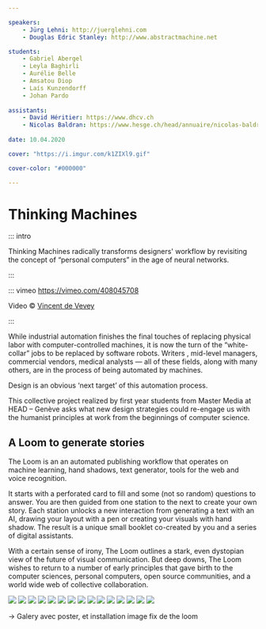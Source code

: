 ```yaml
---

speakers:
    - Jürg Lehni: http://juerglehni.com
    - Douglas Edric Stanley: http://www.abstractmachine.net

students:
    - Gabriel Abergel
    - Leyla Baghirli
    - Aurélie Belle
    - Amsatou Diop
    - Laís Kunzendorff
    - Johan Pardo
    
assistants:
    - David Héritier: https://www.dhcv.ch
    - Nicolas Baldran: https://www.hesge.ch/head/annuaire/nicolas-baldran
    
date: 10.04.2020

cover: "https://i.imgur.com/k1ZIXl9.gif"

cover-color: "#000000"

---
```



# Thinking Machines

::: intro

Thinking Machines radically transforms designers' workflow by revisiting the concept of “personal computers” in the age of neural networks.

:::


::: vimeo https://vimeo.com/408045708

Video © [Vincent de Vevey](http://vincentdevevey.com)

:::


While industrial automation finishes the final touches of replacing physical labor with computer-controlled machines, it is now the turn of the “white-collar” jobs to be replaced by software robots. Writers , mid-level managers, commercial vendors, medical analysts  — all of these fields, along with many others, are in the process of being automated by machines. 

Design is an obvious ‘next target’ of this automation process.
 
This collective project realized by first year students from Master Media at HEAD – Genève asks what new design strategies could re-engage us with the humanist principles at work from the beginnings of computer science.
 
 ## A Loom to generate stories  
 
The Loom is an an automated publishing  workflow that operates on machine learning, hand shadows, text generator, tools for the web and voice recognition.  

It starts with a perforated card to fill and some (not so random) questions to answer. You are then guided from one station to the next to create your own story. Each station unlocks a new interaction from generating a text with an AI, drawing your layout with a pen or creating your visuals with hand shadow. The result is a unique small booklet co-created by you and a series of digital assistants.

With a certain sense of irony, The Loom outlines a stark, even dystopian view of the future of visual communication. But deep downs, The Loom wishes to return to a number of early principles that gave birth to the computer sciences, personal computers, open source communities, and a world wide web of collective collaboration.


![](https://i.imgur.com/5JW0epY.jpg)
![](https://i.imgur.com/ZrjkFzd.jpg)
![](https://i.imgur.com/Dg48H0c.jpg)
![](https://i.imgur.com/Ssq6l4K.jpg)
![](https://i.imgur.com/BOTuZV5.jpg)
![](https://i.imgur.com/eaLqh0I.jpg)
![](https://i.imgur.com/IOH9H68.jpg)
![](https://i.imgur.com/aVuskRx.jpg)
![](https://i.imgur.com/Wy0d4Gn.jpg)
![](https://i.imgur.com/gdpxTIT.jpg)
![](https://i.imgur.com/mXmAFF7.jpg)
![](https://i.imgur.com/9xNiplB.jpg)
![](https://i.imgur.com/15TCZ8v.jpg)
![](https://i.imgur.com/F7lG2lb.jpg)
![](https://i.imgur.com/6F36JXB.jpg)


-> Galery avec poster, et installation image fix de the loom

